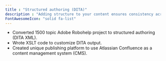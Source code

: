 ```yaml
---
title : "Structured authoring (DITA)"
description : "Adding structure to your content ensures consistency across every piece, makes it easier to manipulate programmatically, and improves SEO for your readers."
FontAwesomeIcon: "solid fa-list"
---
```


- Converted 1500 topic Adobe Robohelp project to structured authoring (DITA XML).
- Wrote XSLT code to customize DITA output.
- Created unique publishing platform to use Atlassian Confluence as a content management system (CMS).
